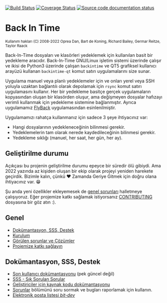 [![Build Status](https://app.travis-ci.com/bit-team/backintime.svg?branch=master)](https://app.travis-ci.com/bit-team/backintime)
[![Coverage Status](https://coveralls.io/repos/github/bit-team/backintime/badge.svg?branch=master)](https://coveralls.io/github/bit-team/backintime?branch=master)
[![Source code documentation status](https://readthedocs.org/projects/backintime-dev/badge/?version=latest)](http://backintime.readthedocs.org/projects/backintime-dev/en/latest/?badge=latest)

# Back In Time
<sub>Kullanım hakları (C) 2008-2022 Oprea Dan, Bart de Koning, Richard Bailey,
Germar Reitze, Taylor Raack<sub>
 
Back-In-Time dosyaları ve klasörleri yedeklemek için kullanılan basit bir yedekleme aracıdır.
Back-In-Time GNU/Linux işletim sistemi üzerinde çalışır ve ikisi de Python3 üzerinde çalışan 
`backintime` ve QT5 grafiksel kullanıcı arayüzü kullanan `backintime-qt` komut satırı uygulamalarını 
size sunar.

Uygulama manuel veya planlı yedeklemeler için ve onları yerel veya SSH yoluyla uzaktan
bağlantılı olarak depolamak için `rsync` komut satırı uygulamasını kullanır. Her bir yedekleme
basitçe gerçek uygulamaların kopyasından oluşan bir klasörden oluşur, ama değişmeyen dosyalar
hafızayı verimli kullanmak için yedekleme sistemine bağlanmıştır. Ayrıca uygulamamız [FlyBack](https://en.wikipedia.org/wiki/FlyBack)
uygulamasından esinlenilmiştir.
  
Uygulamamızı rahatça kullanmanız için sadece 3 şeye ihtiyacınız var:

* Hangi dosyalarının yedekleneceğinin bilinmesi gerekir.
* Yedeklemelerin tam olarak nerede kaydedileceğinin bilinmesi gerekir.
* Yedekleme sıklığı (manuel, her saat, her gün, her ay).
  
## Geliştirilme durumu

Açıkçası bu projenin geliştirilme durumu epeyce bir süredir ölü gibiydi. Ama 2022 yazında
az kişiden oluşan bir ekip olarak projeyi yeniden harekete geçirdik. 
Bizimle kalın, çünkü ♥️ Zamanda Geriye Gitmek için doğru olana ihtiyacınız var. 😁

Şu anda yeni özellikler ekleyemesek de [genel sorunları](https://github.com/bit-team/backintime/issues?q=is%3Aissue+is%3Aopen+label%3AHigh)
halletmeye çalışıyoruz. Eğer projemize katkı sağlamak istiyorsanız [CONTRIBUTING](CONTRIBUTING.md) dosyasına bir göz atın :).
  
## Genel

- [Dokümantasyon, SSS, Destek](#documentation-faqs-support)
- [Kurulum](#installation)
- [Görülen sorunlar ve Çözümler](#known-problems-and-workarounds)
- [Projemize katkı sağlayın](CONTRIBUTING.md)

## Dokümantasyon, SSS, Destek

 * [Son kullanıcı dokümantasyonu](https://backintime.readthedocs.org/) (pek güncel değil)
 * [SSS - Sık Sorulan Sorular](FAQ.md)
 * [Geliştiriciler için kaynak kodu dokümantasyonu](https://backintime-dev.readthedocs.org)
 * [Sorunlar](https://github.com/bit-team/backintime/issues) bölümünü soru sormak ve bugları raporlamak için kullanın.
 * [Elektronik posta listesi _bit-dev_](https://mail.python.org/mailman3/lists/bit-dev.python.org/)
